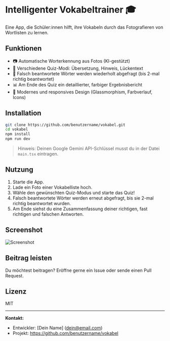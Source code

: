 # Intelligenter Vokabeltrainer 🎓

Eine App, die Schüler:innen hilft, ihre Vokabeln durch das Fotografieren von Wortlisten zu lernen.

## Funktionen
- 📷 Automatische Worterkennung aus Fotos (KI-gestützt)
- 📝 Verschiedene Quiz-Modi: Übersetzung, Hinweis, Lückentext
- 🔄 Falsch beantwortete Wörter werden wiederholt abgefragt (bis 2-mal richtig beantwortet)
- 📊 Am Ende des Quiz ein detaillierter, farbiger Ergebnisbericht
- 💎 Modernes und responsives Design (Glassmorphism, Farbverlauf, Icons)

## Installation

```bash
git clone https://github.com/benutzername/vokabel.git
cd vokabel
npm install
npm run dev
```

> Hinweis: Deinen Google Gemini API-Schlüssel musst du in der Datei `main.tsx` eintragen.

## Nutzung

1. Starte die App.
2. Lade ein Foto einer Vokabelliste hoch.
3. Wähle den gewünschten Quiz-Modus und starte das Quiz!
4. Falsch beantwortete Wörter werden erneut abgefragt, bis sie 2-mal richtig beantwortet wurden.
5. Am Ende siehst du eine Zusammenfassung deiner richtigen, fast richtigen und falschen Antworten.

## Screenshot

![Screenshot](screenshot.png)

## Beitrag leisten

Du möchtest beitragen? Eröffne gerne ein Issue oder sende einen Pull Request.

## Lizenz

MIT

---

**Kontakt:**
- Entwickler: [Dein Name] (dein@email.com)
- Projekt: https://github.com/benutzername/vokabel
